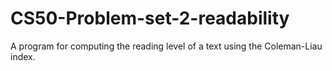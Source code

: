 # CS50-Problem-set-2-readability
A program for computing the reading level of a text using the Coleman-Liau index. 
